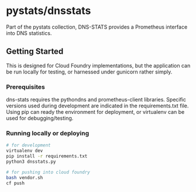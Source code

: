 # pystats/dnsstats

Part of the pystats collection, DNS-STATS provides a Prometheus
interface into DNS statistics.

## Getting Started

This is designed for Cloud Foundry implementations, but the
application can be run locally for testing, or harnessed under
gunicorn rather simply.

### Prerequisites
dns-stats requires the pythondns and prometheus-client libraries.
Specific versions used during development are indicated in the
requirements.txt file.  Using pip can ready the environment for
deployment, or virtualenv can be used for debugging/testing.

### Running locally or deploying
```bash
# for development
virtualenv dev
pip install -r requirements.txt
python3 dnsstats.py

# for pushing into cloud foundry
bash vendor.sh
cf push
```

